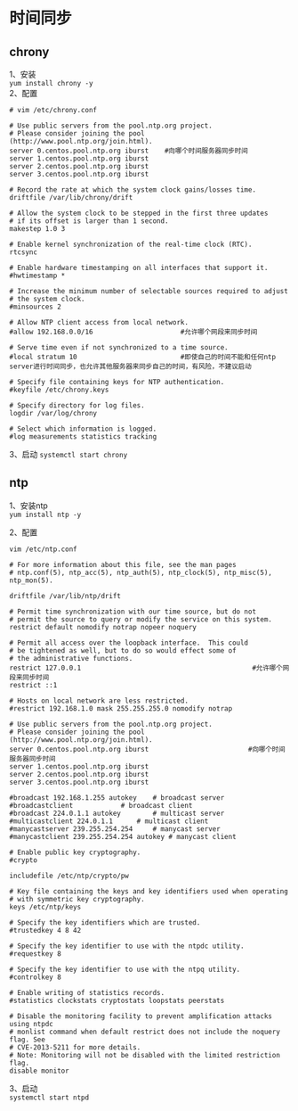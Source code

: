 时间同步
=========
chrony
------
1、安装  
``` yum install chrony -y ```  
2、配置  
```
# vim /etc/chrony.conf

# Use public servers from the pool.ntp.org project.
# Please consider joining the pool (http://www.pool.ntp.org/join.html).
server 0.centos.pool.ntp.org iburst    #向哪个时间服务器同步时间
server 1.centos.pool.ntp.org iburst
server 2.centos.pool.ntp.org iburst
server 3.centos.pool.ntp.org iburst

# Record the rate at which the system clock gains/losses time.
driftfile /var/lib/chrony/drift

# Allow the system clock to be stepped in the first three updates
# if its offset is larger than 1 second.
makestep 1.0 3

# Enable kernel synchronization of the real-time clock (RTC).
rtcsync

# Enable hardware timestamping on all interfaces that support it.
#hwtimestamp *

# Increase the minimum number of selectable sources required to adjust
# the system clock.
#minsources 2

# Allow NTP client access from local network.
#allow 192.168.0.0/16                      #允许哪个网段来同步时间

# Serve time even if not synchronized to a time source.
#local stratum 10                          #即使自己的时间不能和任何ntp server进行时间同步，也允许其他服务器来同步自己的时间，有风险，不建议启动

# Specify file containing keys for NTP authentication.
#keyfile /etc/chrony.keys

# Specify directory for log files.
logdir /var/log/chrony

# Select which information is logged.
#log measurements statistics tracking
```  
3、启动
``` systemctl start chrony ```  

ntp
----
1、安装ntp  
``` yum install ntp -y ```  

2、配置  
```
vim /etc/ntp.conf

# For more information about this file, see the man pages
# ntp.conf(5), ntp_acc(5), ntp_auth(5), ntp_clock(5), ntp_misc(5), ntp_mon(5).

driftfile /var/lib/ntp/drift

# Permit time synchronization with our time source, but do not
# permit the source to query or modify the service on this system.
restrict default nomodify notrap nopeer noquery

# Permit all access over the loopback interface.  This could
# be tightened as well, but to do so would effect some of
# the administrative functions.
restrict 127.0.0.1                                           #允许哪个网段来同步时间
restrict ::1

# Hosts on local network are less restricted.
#restrict 192.168.1.0 mask 255.255.255.0 nomodify notrap

# Use public servers from the pool.ntp.org project.
# Please consider joining the pool (http://www.pool.ntp.org/join.html).
server 0.centos.pool.ntp.org iburst                         #向哪个时间服务器同步时间
server 1.centos.pool.ntp.org iburst
server 2.centos.pool.ntp.org iburst
server 3.centos.pool.ntp.org iburst

#broadcast 192.168.1.255 autokey	# broadcast server
#broadcastclient			# broadcast client
#broadcast 224.0.1.1 autokey		# multicast server
#multicastclient 224.0.1.1		# multicast client
#manycastserver 239.255.254.254		# manycast server
#manycastclient 239.255.254.254 autokey # manycast client

# Enable public key cryptography.
#crypto

includefile /etc/ntp/crypto/pw

# Key file containing the keys and key identifiers used when operating
# with symmetric key cryptography. 
keys /etc/ntp/keys

# Specify the key identifiers which are trusted.
#trustedkey 4 8 42

# Specify the key identifier to use with the ntpdc utility.
#requestkey 8

# Specify the key identifier to use with the ntpq utility.
#controlkey 8

# Enable writing of statistics records.
#statistics clockstats cryptostats loopstats peerstats

# Disable the monitoring facility to prevent amplification attacks using ntpdc
# monlist command when default restrict does not include the noquery flag. See
# CVE-2013-5211 for more details.
# Note: Monitoring will not be disabled with the limited restriction flag.
disable monitor
```  

3、启动  
``` systemctl start ntpd ```  
